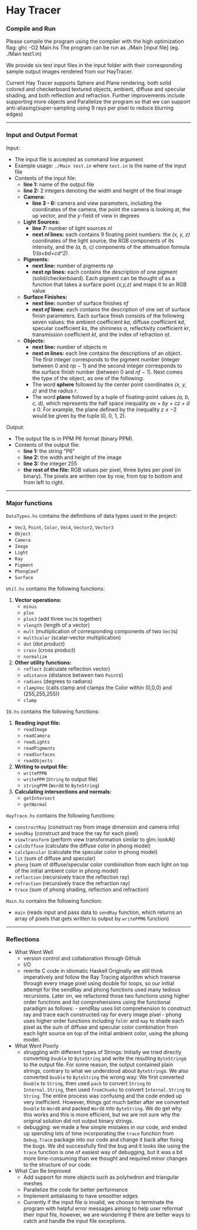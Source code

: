 # Hay Tracer

### Compile and Run
Please compile the program using the compiler with the high optimization flag: ghc -O2 Main.hs
The program can be run as ./Main [input file] (eg. ./Main test1.in)

We provide six test input files in the input folder with their corresponding sample output images rendered from our HayTracer.

Current Hay Tracer supports Sphere and Plane rendering, both solid colored and checkerboard textured objects, ambient, diffuse and specular shading, and both reflection and refraction. Further improvements include supporting more objects and Parallelize the program so that we can support anti-aliasing(super-sampling using 9 rays per pixel to reduce blurring edges)

---


### Input and Output Format
Input:
- The input file is accepted as command line argument
- Example usage: `./Main test.in` where `test.in` is the name of the input file
- Contents of the input file:
  - **line 1:** name of the output file
  - **line 2:** 2 integers denoting the width and height of the final image
  - **Camera:**
    - **line 3 - 6:** camera and view parameters, including the coordinates of the camera, the point the camera is looking at, the up vector, and the *y*-field of view in degrees
  - **Light Sources:**
    - **line 7:** number of light sources *nl*
    - **next *nl* lines:** each contains 9 floating point numbers: the *(x, y, z)* coordinates of the light source, the RGB components of its intensity, and the *(a, b, c)* components of the attenuation formula *1/(a+bd+cd^2)*.
  - **Pigments:**
    - **next line:** number of pigments *np*
    - **next *np* lines:** each contains the description of one pigment (solid/checkerboard). Each pigment can be thought of as a function that takes a surface point *(x,y,z)* and maps it to an RGB value
  - **Surface Finishes:**
    - **next line:** number of surface finishes *nf*
    - **next *nf* lines:** each contains the description of one set of surface finish parameters. Each surface finish consists of the following seven values: the ambient coefficient *ka*, diffuse coefficient *kd*, specular coefficient *ks*, the shininess *α*, reflectivity coefficient *kr*, transmission coefficient *kt*, and the index of refraction *ηt*.
  - **Objects:**
    - **next line:** number of objects *m*
    - **next *m* lines:** each line contains the descriptions of an object. The first integer corresponds to the pigment number (integer between 0 and *np* − 1) and the second integer corresponds to the surface finish number (between 0 and *nf* − 1). Next comes the type of the object, as one of the following:
    - The word **sphere** followed by the center point coordinates *(x, y, z)* and the radius *r*.
    - The word **plane** followed by a tuple of floating-point values *(a, b, c, d)*, which represents the half space inequality *ax + by + cz + d* ≤ 0. For example, the plane defined by the inequality *z* ≤ −2 would be given by the tuple (0, 0, 1, 2).

Output:
- The output file is in PPM P6 format (binary PPM).
- Contents of the output file:
  - **line 1:** the string "P6"
  - **line 2:** the width and height of the image
  - **line 3:** the integer 255
  - **the rest of the file:** RGB values per pixel, three bytes per pixel (in binary). The pixels are written row by row, from top to bottom and from left to right.


---

### Major functions
`DataTypes.hs` contains the definitions of data types used in the project:
- `Vec3`, `Point`, `Color`, `Vec4`, `Vector2`, `Vector3`
- `Object`
- `Camera`
- `Image`
- `Light`
- `Ray`
- `Pigment`
- `PhongCoef`
- `Surface`


`Util.hs` contains the following functions:
1. **Vector operations:**
   - `minus`
   - `plus`
   - `plus3` (add three `Vec3`s together)
   - `vlength` (length of a vector)
   - `mult` (multiplication of corresponding components of two `Vec3`s)
   - `multScalar` (scalar-vector multiplication)
   - `dot` (dot product)
   - `cross` (cross product)
   - `normalize`
2. **Other utility functions:**
   - `reflect` (calculate reflection vector)
   - `vdistance` (distance between two `Point`s)
   - `radians` (degrees to radians)
   - `clampVec` (calls clamp and clamps the Color within (0,0,0) and (255,255,255))
   - `clamp`


`IO.hs` contains the following functions:
1. **Reading input file:**
   - `readImage`
   - `readCamera`
   - `readLights`
   - `readPigments`
   - `readSurfaces`
   - `readObjects`
2. **Writing to output file:**
   - `writePPM6`
   - `writePPM` (`String` to output file)
   - `stringPPM` (`Word8` to `ByteString`)
3. **Calculating intersections and normals:**
   - `getIntersect`
   - `getNormal`


`HayTrace.hs` contains the following functions:
- `constructRay` (construct ray from image dimension and camera info)
- `sendRay` (construct and trace the ray for each pixel)
- `viewTransform` (perform view transformation similar to glm::lookAt)
- `calcDiffuse` (calculate the diffuse color in phong model)
- `calcSpecular` (calculate the specular color in phong model)
- `lit` (sum of diffuse and specular)
- `phong` (sum of diffuse/specular color combination from each light on top of the initial ambient color in phong model)
- `reflection` (recursively trace the reflection ray)
- `refraction` (recursively trace the refraction ray)
- `trace` (sum of phong shading, reflection and refraction)


`Main.hs` contains the following function:
- `main` (reads input and pass data to `sendRay` function, which returns an array of pixels that gets
  written to output by `writePPM6` function)

---

### Reflections
- What Went Well
  - version control and collaboration through Github
  - I/O
  - rewrite C code in idiomatic Haskell
      Originally we still think imperatively and follow the Ray Tracing algorithm which traverse through every image pixel using double for loops, so our initial attempt for the sendRay and phong functions used many tedious recursions.
      Later on, we refactored those two functions using higher order functions and list comprehensions using the functional paradigm as follows:
        - sendRay uses list comprehension to construct ray and trace each constructed ray for every image   pixel
        - phong uses higher order functions including `foldr` and `map` to shade each pixel as the sum of diffuse and specular color combination from each light source on top of the initial ambient color, using the phong model.
- What Went Poorly
  - struggling with different types of Strings:
      Initially we tried directly converting `Double` to `ByteString` and write the resulting `ByteString`s to the output file. For some reason, the output contained plain strings, contrary to what we understood about `ByteString`s. We also converted `Double` to `ByteString` the wrong way: We first converted `Double` to `String`, then used `pack` to convert `String` to `Internal.String`, then used `fromChunks` to convert `Internal.String` to `String`. The entire process was confusing and the code ended up very inefficient. However, things got much better after we converted `Double` to `Word8` and packed `Word8` into `ByteString`. We do get why this works and this is more efficient, but we are not sure why the original solution did not output binary strings.
  - debugging:
      we made a few simple mistakes in our code, and ended up spending lots of time incorporating the `trace` function from `Debug.Trace` package into our code and change it back after fixing the bugs. We did successfully find the bug and it looks like using the `trace` function is one of easiest way of debugging, but it was a bit more time-consuming than we thought and required minor changes to the structure of our code.
- What Can Be Improved
  - Add support for more objects such as polyhedron and triangular meshes
  - Parallelize the code for better performance
  - Implement antialiasing to have smoother edges
  - Currently if the input file is invalid, we choose to terminate the program with helpful error messages aiming to help user reformat their input file, however, we are wondering if there are better ways to catch and handle the input file exceptions.
